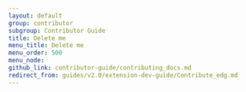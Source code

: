 ```yaml
---
layout: default
group: contributor
subgroup: Contributor Guide
title: Delete me
menu_title: Delete me
menu_order: 500
menu_node: 
github_link: contributor-guide/contributing_docs.md
redirect_from: guides/v2.0/extension-dev-guide/Contribute_edg.md
---
```


